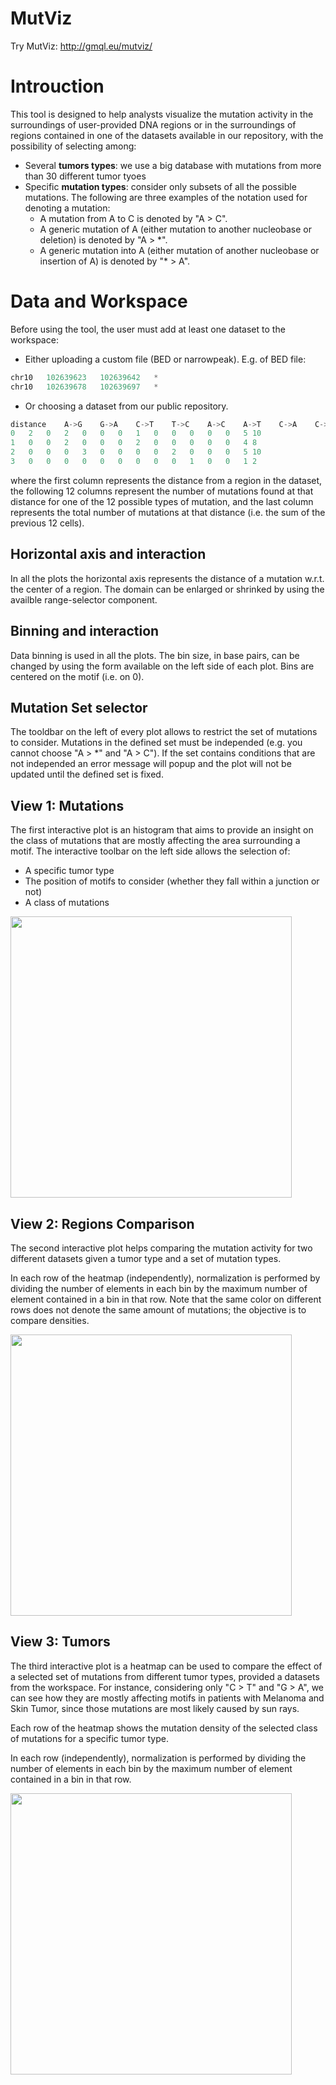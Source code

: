 # MutViz

Try MutViz: http://gmql.eu/mutviz/

# Introuction

This tool is designed to help analysts visualize the mutation activity in the surroundings of user-provided DNA regions or in the surroundings of regions contained in one of the datasets available in our repository, with the possibility of selecting among:
- Several **tumors types**: we use a big database with mutations from more than 30 different tumor tyoes
- Specific **mutation types**: consider only subsets of all the possible mutations. The following are three examples of the notation used for denoting a mutation:
  - A mutation from A to C is denoted by "A > C".
  - A generic mutation of A (either mutation to another nucleobase or deletion) is denoted by "A > *".
  - A generic mutation into A (either mutation of another nucleobase or insertion of A) is denoted by "* > A".

# Data and Workspace
Before using the tool, the user must add at least one dataset to the workspace:

- Either uploading a custom file (BED or narrowpeak). E.g. of BED file:
```javascript
chr10	102639623	102639642	*
chr10	102639678	102639697	*
```
- Or choosing a dataset from our public repository.

```javascript
distance	A->G	G->A	C->T	T->C	A->C	A->T	C->A	C->G	G->C	G->T	T->A	T->G	total
0	2	0	2	0	0	0	1	0	0	0	0	0	5 10
1	0	0	2	0	0	0	2	0	0	0	0	0	4 8
2	0	0	0	3	0	0	0	0	2	0	0	0	5 10
3	0	0	0	0	0	0	0	0	0	1	0	0	1 2
```
where the first column represents the distance from a region in the dataset, the following 12 columns represent the number of mutations found at that distance for one of the 12 possible types of mutation, and the last column represents the total number of mutations at that distance (i.e. the sum of the previous 12 cells).

## Horizontal axis and interaction
In all the plots the horizontal axis represents the distance of a mutation w.r.t. the center of a region. The domain can be enlarged or shrinked by using the availble range-selector component.

## Binning and interaction
Data binning is used in all the plots. The bin size, in base pairs, can be changed by using the form available on the left side of each plot. Bins are centered on the motif (i.e. on 0). 

## Mutation Set selector
The tooldbar on the left of every plot allows to restrict the set of mutations to consider. Mutations in the defined set must be independed (e.g. you cannot choose "A > *" and "A > C"). If the set contains conditions that are not independed an error message will popup and the plot will not be updated until the defined set is fixed.


## View 1: Mutations
The first interactive plot is an histogram that aims to provide an insight on the class of mutations that are mostly affecting the area surrounding a motif. The interactive toolbar on the left side allows the selection of:

- A specific tumor type
- The position of motifs to consider (whether they fall within a junction or not)
- A class of mutations

<img src="https://raw.githubusercontent.com/andreagulino/mutviz/master/static/img/view1.png" width="450">

## View 2: Regions Comparison
The second interactive plot helps comparing the mutation activity for two different datasets given a tumor type and a set of mutation types.

In each row of the heatmap (independently), normalization is performed by dividing the number of elements in each bin by the maximum number of element contained in a bin in that row. Note that the same color on different rows does not denote the same amount of mutations; the objective is to compare densities.

<img src="https://raw.githubusercontent.com/andreagulino/mutviz/master/static/img/example2.png" width="450">

## View 3: Tumors
The third interactive plot is a heatmap can be used to compare the effect of a selected set of mutations from different tumor types, provided a datasets from the workspace. For instance, considering only "C > T" and "G > A", we can see how they are mostly affecting motifs in patients with Melanoma and Skin Tumor, since those mutations are most likely caused by sun rays.

Each row of the heatmap shows the mutation density of the selected class of mutations for a specific tumor type.

In each row (independently), normalization is performed by dividing the number of elements in each bin by the maximum number of element contained in a bin in that row.

<img src="https://raw.githubusercontent.com/andreagulino/mutviz/master/static/img/example3.png" width="450">
